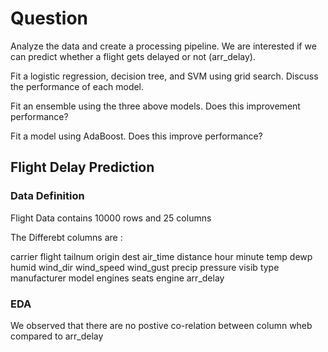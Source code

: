 # Question 
Analyze the data and create a processing pipeline. We are interested if we can predict whether a flight gets delayed or not (arr_delay).

Fit a logistic regression, decision tree, and SVM using grid search. Discuss the performance of each model.

Fit an ensemble using the three above models. Does this improvement performance?

Fit a model using AdaBoost. Does this improve performance?

## Flight Delay Prediction

### Data Definition

Flight Data contains 10000 rows and 25 columns

The Differebt columns are :

carrier
flight
tailnum
origin
dest
air_time
distance
hour
minute
temp
dewp
humid
wind_dir
wind_speed
wind_gust
precip
pressure
visib
type
manufacturer
model
engines
seats
engine
arr_delay

### EDA 
We observed that there are no postive co-relation between column wheb compared to arr_delay
